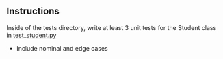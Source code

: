 ## Instructions
Inside of the tests directory, write at least 3 unit tests for the Student class in [test_student.py](tests/test_student.py)
  - Include nominal and edge cases

